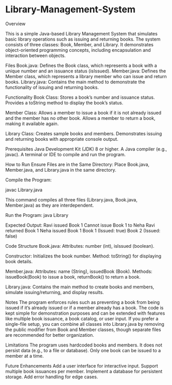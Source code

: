 # Library-Management-System
Overview

This is a simple Java-based Library Management System that simulates basic library operations such as issuing and returning books. The system consists of three classes: Book, Member, and Library. It demonstrates object-oriented programming concepts, including encapsulation and interaction between objects.

Files
Book.java: Defines the Book class, which represents a book with a unique number and an issuance status (isIssued).
Member.java: Defines the Member class, which represents a library member who can issue and return books.
Library.java: Contains the main method to demonstrate the functionality of issuing and returning books.

Functionality
Book Class:
Stores a book’s number and issuance status.
Provides a toString method to display the book’s status.

Member Class:
Allows a member to issue a book if it is not already issued and the member has no other book.
Allows a member to return a book, making it available again.

Library Class:
Creates sample books and members.
Demonstrates issuing and returning books with appropriate console output.

Prerequisites
Java Development Kit (JDK) 8 or higher.
A Java compiler (e.g., javac).
A terminal or IDE to compile and run the program.

How to Run
Ensure Files are in the Same Directory:
Place Book.java, Member.java, and Library.java in the same directory.

Compile the Program:

javac Library.java

This command compiles all three files (Library.java, Book.java, Member.java) as they are interdependent.


Run the Program:
java Library

Expected Output:
Ravi issued Book 1
Cannot issue Book 1 to Neha
Ravi returned Book 1
Neha issued Book 1
Book 1 (Issued: true)
Book 2 (Issued: false)

Code Structure
Book.java:
Attributes: number (int), isIssued (boolean).

Constructor: Initializes the book number.
Method: toString() for displaying book details.

Member.java:
Attributes: name (String), issuedBook (Book).
Methods: issueBook(Book) to issue a book, returnBook() to return a book.

Library.java:
Contains the main method to create books and members, simulate issuing/returning, and display results.

Notes
The program enforces rules such as preventing a book from being issued if it’s already issued or if a member already has a book.
The code is kept simple for demonstration purposes and can be extended with features like multiple book issuance, a book catalog, or user input.
If you prefer a single-file setup, you can combine all classes into Library.java by removing the public modifier from Book and Member classes, though separate files are recommended for better organization.

Limitations
The program uses hardcoded books and members.
It does not persist data (e.g., to a file or database).
Only one book can be issued to a member at a time.

Future Enhancements
Add a user interface for interactive input.
Support multiple book issuances per member.
Implement a database for persistent storage.
Add error handling for edge cases.
